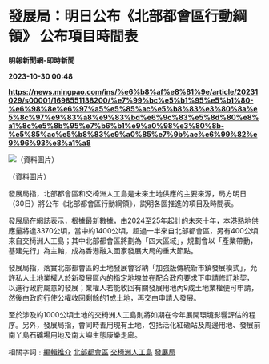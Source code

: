 # 發展局：明日公布《北部都會區行動綱領》 公布項目時間表
**明報新聞網-即時新聞**

**2023-10-30 00:48**

**https://news.mingpao.com/ins/%e6%b8%af%e8%81%9e/article/20231029/s00001/1698551138200/%e7%99%bc%e5%b1%95%e5%b1%80-%e6%98%8e%e6%97%a5%e5%85%ac%e5%b8%83%e3%80%8a%e5%8c%97%e9%83%a8%e9%83%bd%e6%9c%83%e5%8d%80%e8%a1%8c%e5%8b%95%e7%b6%b1%e9%a0%98%e3%80%8b-%e5%85%ac%e5%b8%83%e9%a0%85%e7%9b%ae%e6%99%82%e9%96%93%e8%a1%a8**

![（資料圖片）](https://fs.mingpao.com/ins/20231029/s00001/bf5447fdb243b8e46eea545e59246d16.jpg)

（資料圖片）

發展局指，北部都會區和交椅洲人工島是未來土地供應的主要來源，局方明日（30日）將公布《北部都會區行動綱領》，説明各區推進的項目及時間表。

發展局在網誌表示，根據最新數據，由2024至25年起計的未來十年，本港熟地供應量將達3370公頃，當中約1400公頃，超過一半來自北部都會區，另有400公頃來自交椅洲人工島；其中北部都會區將劃為「四大區域」，規劃會以「產業帶動，基建先行」為主軸，成為香港融入國家發展大局的重大節點。

發展局指，落實北部都會區的土地發展會容納「加強版傳統新市鎮發展模式」，允許私人土地業權人於新發展區內的指定地塊並在配合政府要求下申請修訂地契， 以進行政府屬意的發展；業權人若能收回有關發展用地內9成土地業權便可申請，然後由政府行使公權收回剩餘的1成土地，再交由申請人發展。

至於涉及約1000公頃土地的交椅洲人工島則將如期在今年展開環境影響評估的程序。另外，發展局指，會同時善用現有土地，包括活化紅磡站及周邊用地、發展前南丫島石礦場用地及南大嶼生態康樂走廊。

相關字詞﹕[編輯推介](https://news.mingpao.com/ins/%e6%b8%af%e8%81%9e/article/20231029/s00001/php/search2.php?pnssection=all&inssection=all&searchtype=A&keywords=%E7%B7%A8%E8%BC%AF%E6%8E%A8%E4%BB%8B) [北部都會區](https://news.mingpao.com/ins/%e6%b8%af%e8%81%9e/article/20231029/s00001/php/search2.php?pnssection=all&inssection=all&searchtype=A&keywords=%E5%8C%97%E9%83%A8%E9%83%BD%E6%9C%83%E5%8D%80) [交椅洲人工島](https://news.mingpao.com/ins/%e6%b8%af%e8%81%9e/article/20231029/s00001/php/search2.php?pnssection=all&inssection=all&searchtype=A&keywords=%E4%BA%A4%E6%A4%85%E6%B4%B2%E4%BA%BA%E5%B7%A5%E5%B3%B6) [發展局](https://news.mingpao.com/ins/%e6%b8%af%e8%81%9e/article/20231029/s00001/php/search2.php?pnssection=all&inssection=all&searchtype=A&keywords=%E7%99%BC%E5%B1%95%E5%B1%80)